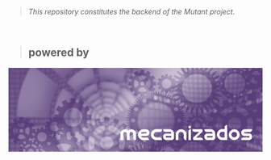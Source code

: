 > _This repository constitutes the backend of the Mutant project._


&nbsp;

> ## **powered by**

[![mecanizados|aac](assets/aldo_castillo_mecanizados.jpg)](github.com/mecanizados-aac/)
